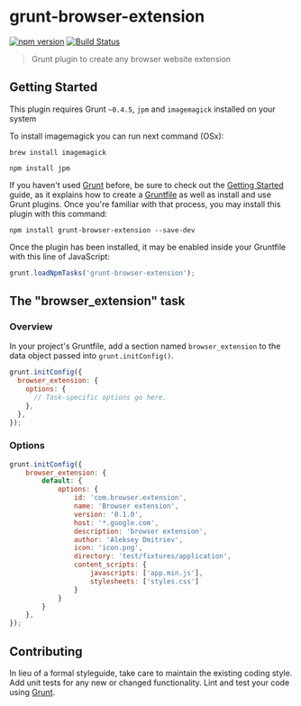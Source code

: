 # grunt-browser-extension
[![npm version](https://badge.fury.io/js/grunt-browser-extension.svg)](https://badge.fury.io/js/grunt-browser-extension)
[![Build Status](https://travis-ci.org/addmitriev/grunt-browser-extension.svg?branch=master)](https://travis-ci.org/addmitriev/grunt-browser-extension)
> Grunt plugin to create any browser website extension

## Getting Started
This plugin requires Grunt `~0.4.5`, `jpm` and `imagemagick` installed on your system

To install imagemagick you can run next command (OSx):

```shell
brew install imagemagick
```

```shell
npm install jpm
```

If you haven't used [Grunt](http://gruntjs.com/) before, be sure to check out the [Getting Started](http://gruntjs.com/getting-started) guide, as it explains how to create a [Gruntfile](http://gruntjs.com/sample-gruntfile) as well as install and use Grunt plugins. Once you're familiar with that process, you may install this plugin with this command:

```shell
npm install grunt-browser-extension --save-dev
```

Once the plugin has been installed, it may be enabled inside your Gruntfile with this line of JavaScript:

```js
grunt.loadNpmTasks('grunt-browser-extension');
```

## The "browser_extension" task

### Overview
In your project's Gruntfile, add a section named `browser_extension` to the data object passed into `grunt.initConfig()`.

```js
grunt.initConfig({
  browser_extension: {
    options: {
      // Task-specific options go here.
    },
  },
});
```

### Options


```js
grunt.initConfig({
    browser_extension: {
        default: {
            options: {
                id: 'com.browser.extension',
                name: 'Browser extension',
                version: '0.1.0',
                host: '*.google.com',
                description: 'browser extension',
                author: 'Aleksey Dmitriev',
                icon: 'icon.png',
                directory: 'test/fixtures/application',
                content_scripts: {
                    javascripts: ['app.min.js'],
                    stylesheets: ['styles.css']
                }
            }
        }
    },
});
```


## Contributing
In lieu of a formal styleguide, take care to maintain the existing coding style. Add unit tests for any new or changed functionality. Lint and test your code using [Grunt](http://gruntjs.com/).
